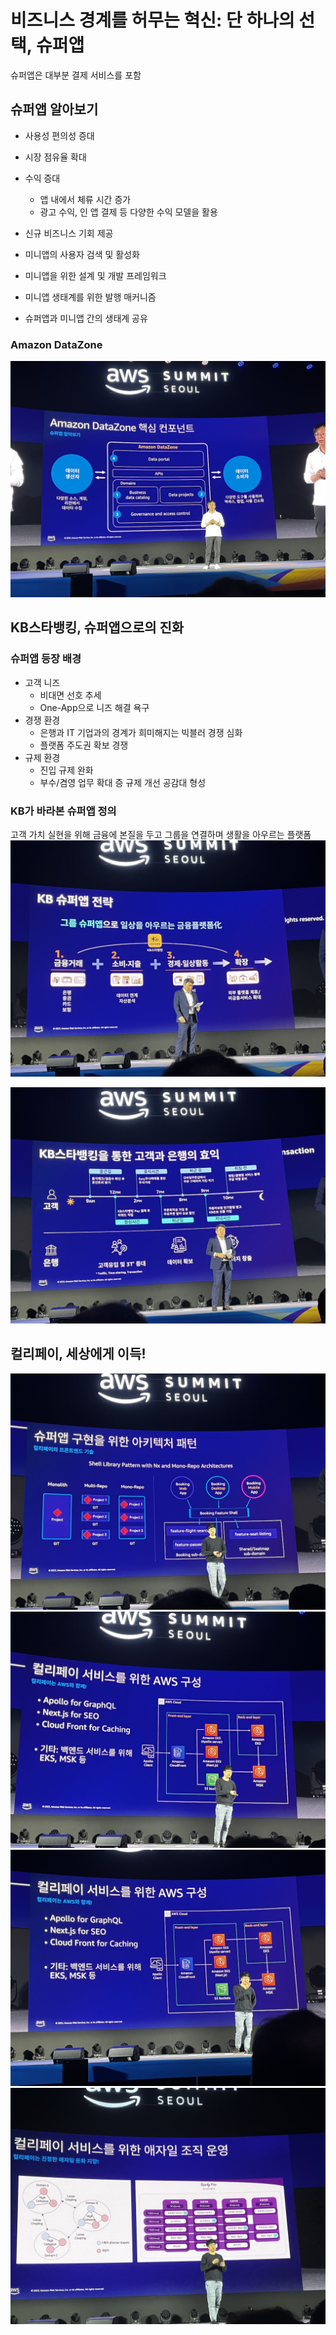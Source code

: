 # 비즈니스 경계를 허무는 혁신: 단 하나의 선택, 슈퍼앱
슈퍼앱은 대부분 결제 서비스를 포함

## 슈퍼앱 알아보기
* 사용성 편의성 증대
* 시장 점유율 확대
* 수익 증대
  * 앱 내에서 체류 시간 증가
  * 광고 수익, 인 앱 결제 등 다양한 수익 모델을 활용
* 신규 비즈니스 기회 제공


* 미니앱의 사용자 검색 및 활성화
* 미니앱을 위한 설계 및 개발 프레임워크
* 미니앱 생태계를 위한 발행 매커니즘
* 슈퍼앱과 미니앱 간의 생태계 공유

### Amazon DataZone
![](./static/IMG_3588.jpeg)

## KB스타뱅킹, 슈퍼앱으로의 진화
### 슈퍼앱 등장 배경
* 고객 니즈
  * 비대면 선호 추세
  * One-App으로 니즈 해결 욕구
* 경쟁 환경
  * 은행과 IT 기업과의 경계가 희미해지는 빅블러 경쟁 심화
  * 플랫폼 주도권 확보 경쟁
* 규제 환경
  * 진입 규제 완화
  * 부수/겸영 업무 확대 증 규제 개선 공감대 형성

### KB가 바라본 슈퍼앱 정의
고객 가치 실현을 위해 금융에 본질을 두고 그룹을 연결하며 생활을 아우르는 플랫폼
![](./static/IMG_3589.jpeg)

![](./static/IMG_3591.jpeg)

## 컬리페이, 세상에게 이득!
![](./static/IMG_3592.jpeg)
![](./static/IMG_3593.jpeg)
![](./static/IMG_3594.jpeg)
![](./static/IMG_3595.jpeg)
